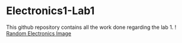 # Electronics1-Lab1
This github repository contains all the work done regarding the lab 1.
! [Random Electronics Image](/Images/Yellow-blue-circuit-MEng-EE.jpg)

